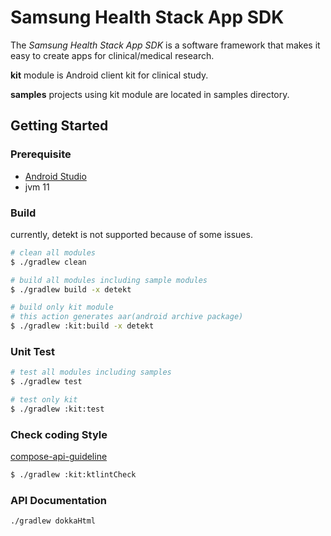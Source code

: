 # Samsung Health Stack App SDK

The *Samsung Health Stack App SDK* is a software framework that makes it easy to create apps for clinical/medical research.

**kit** module is Android client kit for clinical study.

**samples** projects using kit module are located in samples directory.

## Getting Started

### Prerequisite
- [Android Studio](https://developer.android.com/studio?gclid=Cj0KCQiAip-PBhDVARIsAPP2xc2xl5x8xXFXSJbDTHF7MbTkjtZC8u2KaUBzRfDyFOfA0VrLhSADE1QaAsI1EALw_wcB&gclsrc=aw.ds)
- jvm 11

### Build
currently, detekt is not supported because of some issues.
```bash
# clean all modules
$ ./gradlew clean 

# build all modules including sample modules
$ ./gradlew build -x detekt

# build only kit module
# this action generates aar(android archive package)
$ ./gradlew :kit:build -x detekt

```


### Unit Test
```bash
# test all modules including samples
$ ./gradlew test

# test only kit
$ ./gradlew :kit:test
```

### Check coding Style
[compose-api-guideline](https://github.com/androidx/androidx/blob/androidx-main/compose/docs/compose-api-guidelines.md)

```bash
$ ./gradlew :kit:ktlintCheck
```

### API Documentation
```bash
./gradlew dokkaHtml
```
